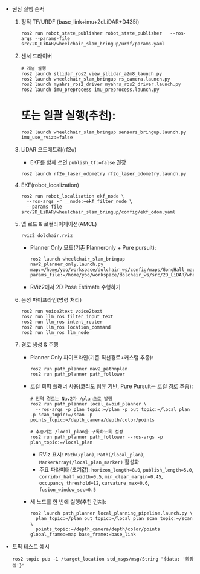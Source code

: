 - 권장 실행 순서
  1) 정적 TF/URDF (base_link+imu+2dLiDAR+D435i)
     ```
     ros2 run robot_state_publisher robot_state_publisher   --ros-args --params-file src/2D_LiDAR/wheelchair_slam_bringup/urdf/params.yaml
     ```
  2) 센서 드라이버
     ```
     # 개별 실행
     ros2 launch sllidar_ros2 view_sllidar_a2m8_launch.py
     ros2 launch wheelchair_slam_bringup rs_camera.launch.py
     ros2 launch myahrs_ros2_driver myahrs_ros2_driver.launch.py
     ros2 launch imu_preprocess imu_preprocess.launch.py
     ```

     # 또는 일괄 실행(추천):
     ```
     ros2 launch wheelchair_slam_bringup sensors_bringup.launch.py imu_use_rviz:=false
     ```
  3) LiDAR 오도메트리(rf2o)
     - EKF를 함께 쓰면 `publish_tf:=false` 권장
     ```
     ros2 launch rf2o_laser_odometry rf2o_laser_odometry.launch.py
     ```
  4) EKF(robot_localization)
     ```
     ros2 run robot_localization ekf_node \
       --ros-args -r __node:=ekf_filter_node \
       --params-file src/2D_LiDAR/wheelchair_slam_bringup/config/ekf_odom.yaml
     ```
  5) 맵 로드 & 로컬라이제이션(AMCL)
     ```
     rviz2 dolchair.rviz
     ```

     - Planner Only 모드(기존 Planneronly + Pure pursuit):
       ```
       ros2 launch wheelchair_slam_bringup nav2_planner_only.launch.py  map:=/home/yoo/workspace/dolchair_ws/config/maps/GongHall_map.yaml  params_file:=/home/yoo/workspace/dolchair_ws/src/2D_LiDAR/wheelchair_slam_bringup/config/nav2_params_planner.yaml
       ```
     - RViz2에서 2D Pose Estimate 수행하기
  
  6) 음성 파이프라인(명령 처리)
     ```
     ros2 run voice2text voice2text
     ros2 run llm_ros filter_input_text
     ros2 run llm_ros intent_router
     ros2 run llm_ros location_command
     ros2 run llm_ros llm_node
     ```
  7) 경로 생성 & 주행
     - Planner Only 파이프라인(기존 직선경로+커스텀 추종):
       ```
       ros2 run path_planner nav2_pathnplan
       ros2 run path_planner path_follower
       ```
     - 로컬 회피 플래너 사용(코리도 점유 기반, Pure Pursuit는 로컬 경로 추종):
       ```
       # 전역 경로는 Nav2가 /plan으로 발행
       ros2 run path_planner local_avoid_planner \
         --ros-args -p plan_topic:=/plan -p out_topic:=/local_plan -p scan_topic:=/scan -p points_topic:=/depth_camera/depth/color/points

       # 추종기는 /local_plan을 구독하도록 설정
       ros2 run path_planner path_follower --ros-args -p plan_topic:=/local_plan
       ```
       - RViz 표시: `Path(/plan)`, `Path(/local_plan)`, `MarkerArray(/local_plan_marker)` 활성화
       - 주요 파라미터(초기값): `horizon_length=8.0`, `publish_length=5.0`, `corridor_half_width=0.5`, `min_clear_margin=0.45`, `occupancy_threshold=12`, `curvature_max=0.6`, `fusion_window_sec=0.5`

     - 세 노드를 한 번에 실행(추천 런치):
       ```
       ros2 launch path_planner local_planning_pipeline.launch.py \
         plan_topic:=/plan out_topic:=/local_plan scan_topic:=/scan \
         points_topic:=/depth_camera/depth/color/points global_frame:=map base_frame:=base_link
       ```
  
- 토픽 테스트 예시
  ```
  ros2 topic pub -1 /target_location std_msgs/msg/String "{data: '화장실'}"
  ```
